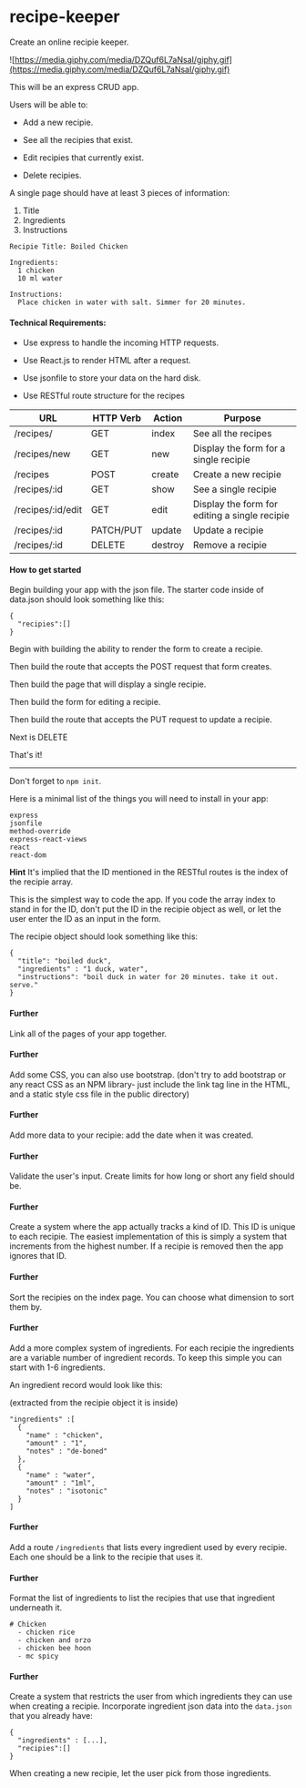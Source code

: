 # recipe-keeper
Create an online recipie keeper.

![https://media.giphy.com/media/DZQuf6L7aNsaI/giphy.gif](https://media.giphy.com/media/DZQuf6L7aNsaI/giphy.gif)

This will be an express CRUD app.

Users will be able to:

- Add a new recipie.

- See all the recipies that exist.

- Edit recipies that currently exist.

- Delete recipies.

A single page should have at least 3 pieces of information:

1. Title
2. Ingredients
3. Instructions

```
Recipie Title: Boiled Chicken

Ingredients:
  1 chicken
  10 ml water
  
Instructions:
  Place chicken in water with salt. Simmer for 20 minutes.
```

#### Technical Requirements:
- Use express to handle the incoming HTTP requests.

- Use React.js to render HTML after a request.

- Use jsonfile to store your data on the hard disk.

- Use RESTful route structure for the recipes

| **URL** | **HTTP Verb** |  **Action** | **Purpose**  |
|------------|-------------|------------|------------|
| /recipes/         | GET       | index    | See all the recipes |
| /recipes/new      | GET       | new      | Display the form for a single recipie |
| /recipes          | POST      | create   | Create a new recipie |
| /recipes/:id      | GET       | show     | See a single recipie |
| /recipes/:id/edit | GET       | edit     | Display the form for editing a single recipie | 
| /recipes/:id      | PATCH/PUT | update   | Update a recipie |
| /recipes/:id      | DELETE    | destroy  | Remove a recipie |

#### How to get started
Begin building your app with the json file. The starter code inside of data.json should look something like this: 
```
{
  "recipies":[]
}
```

Begin with building the ability to render the form to create a recipie.

Then build the route that accepts the POST request that form creates.

Then build the page that will display a single recipie.

Then build the form for editing a recipie.

Then build the route that accepts the PUT request to update a recipie.

Next is DELETE

That's it!

---

Don't forget to `npm init`.

Here is a minimal list of the things you will need to install in your app:
```
express
jsonfile
method-override
express-react-views
react
react-dom
```

**Hint** It's implied that the ID mentioned in the RESTful routes is the index of the recipie array.

This is the simplest way to code the app. If you code the array index to stand in for the ID, don't put the ID in the recipie object as well, or let the user enter the ID as an input in the form.

The recipie object should look something like this:

```
{
  "title": "boiled duck",
  "ingredients" : "1 duck, water",
  "instructions": "boil duck in water for 20 minutes. take it out. serve."
}
```

#### Further
Link all of the pages of your app together.

#### Further
Add some CSS, you can also use bootstrap.
(don't try to add bootstrap or any react CSS as an NPM library- just include the link tag line in the HTML, and a static style css file in the public directory)

#### Further
Add more data to your recipie: add the date when it was created.

#### Further
Validate the user's input. Create limits for how long or short any field should be. 

#### Further
Create a system where the app actually tracks a kind of ID. This ID is unique to each recipie. The easiest implementation of this is simply a system that increments from the highest number. If a recipie is removed then the app ignores that ID.

#### Further
Sort the recipies on the index page. You can choose what dimension to sort them by.

#### Further
Add a more complex system of ingredients. For each recipie the ingredients are a variable number of ingredient records. To keep this simple you can start with 1-6 ingredients.

An ingredient record would look like this:

(extracted from the recipie object it is inside)
```
"ingredients" :[
  { 
    "name" : "chicken",
    "amount" : "1",
    "notes" : "de-boned"
  },
  { 
    "name" : "water",
    "amount" : "1ml",
    "notes" : "isotonic"
  }
]
```

#### Further
Add a route `/ingredients` that lists every ingredient used by every recipie. Each one should be a link to the recipie that uses it.

#### Further
Format the list of ingredients to list the recipies that use that ingredient underneath it.

```
# Chicken
  - chicken rice
  - chicken and orzo
  - chicken bee hoon
  - mc spicy
```


#### Further
Create a system that restricts the user from which ingredients they can use when creating a recipie. Incorporate ingredient json data into the `data.json` that you already have:

```
{
  "ingredients" : [...],
  "recipies":[]
}
```

When creating a new recipie, let the user pick from those ingredients.
